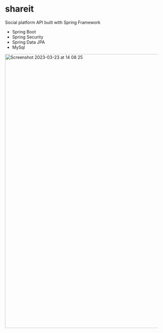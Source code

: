 # shareit
Social platform API built with Spring Framework

- Spring Boot
- Spring Security
- Spring Data JPA
- MySql

<img width="903" alt="Screenshot 2023-03-23 at 14 08 25" src="https://user-images.githubusercontent.com/35624159/227199456-4f90521b-253c-4b9b-8173-9dbcfb0bd284.png">
